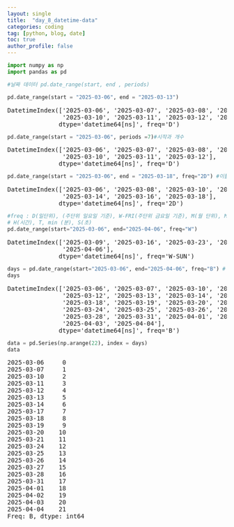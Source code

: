 ```yaml
---
layout: single
title:  "day_8_datetime-data"
categories: coding
tag: [python, blog, date]
toc: true
author_profile: false
---
```


<head>
  <style>
    table.dataframe {
      white-space: normal;
      width: 100%;
      height: 240px;
      display: block;
      overflow: auto;
      font-family: Arial, sans-serif;
      font-size: 0.9rem;
      line-height: 20px;
      text-align: center;
      border: 0px !important;
    }

    table.dataframe th {
      text-align: center;
      font-weight: bold;
      padding: 8px;
    }

    table.dataframe td {
      text-align: center;
      padding: 8px;
    }

    table.dataframe tr:hover {
      background: #b8d1f3; 
    }

    .output_prompt {
      overflow: auto;
      font-size: 0.9rem;
      line-height: 1.45;
      border-radius: 0.3rem;
      -webkit-overflow-scrolling: touch;
      padding: 0.8rem;
      margin-top: 0;
      margin-bottom: 15px;
      font: 1rem Consolas, "Liberation Mono", Menlo, Courier, monospace;
      color: $code-text-color;
      border: solid 1px $border-color;
      border-radius: 0.3rem;
      word-break: normal;
      white-space: pre;
    }

  .dataframe tbody tr th:only-of-type {
      vertical-align: middle;
  }

  .dataframe tbody tr th {
      vertical-align: top;
  }

  .dataframe thead th {
      text-align: center !important;
      padding: 8px;
  }

  .page__content p {
      margin: 0 0 0px !important;
  }

  .page__content p > strong {
    font-size: 0.8rem !important;
  }

  </style>
</head>



```python
import numpy as np
import pandas as pd
```


```python
#날짜 데이터 pd.date_range(start, end , periods)

pd.date_range(start = "2025-03-06", end = "2025-03-13")
```

<pre>
DatetimeIndex(['2025-03-06', '2025-03-07', '2025-03-08', '2025-03-09',
               '2025-03-10', '2025-03-11', '2025-03-12', '2025-03-13'],
              dtype='datetime64[ns]', freq='D')
</pre>

```python
pd.date_range(start = "2025-03-06", periods =7)#시작과 개수
```

<pre>
DatetimeIndex(['2025-03-06', '2025-03-07', '2025-03-08', '2025-03-09',
               '2025-03-10', '2025-03-11', '2025-03-12'],
              dtype='datetime64[ns]', freq='D')
</pre>

```python
pd.date_range(start = "2025-03-06", end = "2025-03-18", freq="2D") #이틀씩 #freq = 기본값기
```

<pre>
DatetimeIndex(['2025-03-06', '2025-03-08', '2025-03-10', '2025-03-12',
               '2025-03-14', '2025-03-16', '2025-03-18'],
              dtype='datetime64[ns]', freq='2D')
</pre>

```python
#freq : D(일단위), (주단위 일요일 기준), W-FRI(주단위 금요일 기준), M(월 단위), MS(월 초기준)
# H(시간), T, min (분), S(초)
pd.date_range(start="2025-03-06", end="2025-04-06", freq="W")
```

<pre>
DatetimeIndex(['2025-03-09', '2025-03-16', '2025-03-23', '2025-03-30',
               '2025-04-06'],
              dtype='datetime64[ns]', freq='W-SUN')
</pre>

```python
days = pd.date_range(start="2025-03-06", end="2025-04-06", freq="B") # Business Day (H%)
days
```

<pre>
DatetimeIndex(['2025-03-06', '2025-03-07', '2025-03-10', '2025-03-11',
               '2025-03-12', '2025-03-13', '2025-03-14', '2025-03-17',
               '2025-03-18', '2025-03-19', '2025-03-20', '2025-03-21',
               '2025-03-24', '2025-03-25', '2025-03-26', '2025-03-27',
               '2025-03-28', '2025-03-31', '2025-04-01', '2025-04-02',
               '2025-04-03', '2025-04-04'],
              dtype='datetime64[ns]', freq='B')
</pre>

```python
data = pd.Series(np.arange(22), index = days)
data
```

<pre>
2025-03-06     0
2025-03-07     1
2025-03-10     2
2025-03-11     3
2025-03-12     4
2025-03-13     5
2025-03-14     6
2025-03-17     7
2025-03-18     8
2025-03-19     9
2025-03-20    10
2025-03-21    11
2025-03-24    12
2025-03-25    13
2025-03-26    14
2025-03-27    15
2025-03-28    16
2025-03-31    17
2025-04-01    18
2025-04-02    19
2025-04-03    20
2025-04-04    21
Freq: B, dtype: int64
</pre>

```python
```
